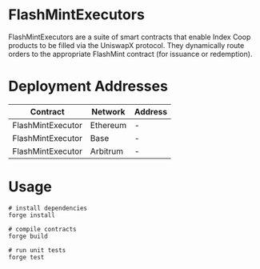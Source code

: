 # FlashMintExecutors

FlashMintExecutors are a suite of smart contracts that enable Index Coop products to be filled via the UniswapX protocol. They dynamically route orders to the appropriate FlashMint contract (for issuance or redemption).

# Deployment Addresses

| Contract | Network | Address |
|----------|---------|---------|
| FlashMintExecutor | Ethereum | - |
| FlashMintExecutor | Base | - |
| FlashMintExecutor | Arbitrum | - |

# Usage

```
# install dependencies
forge install

# compile contracts
forge build

# run unit tests
forge test
```